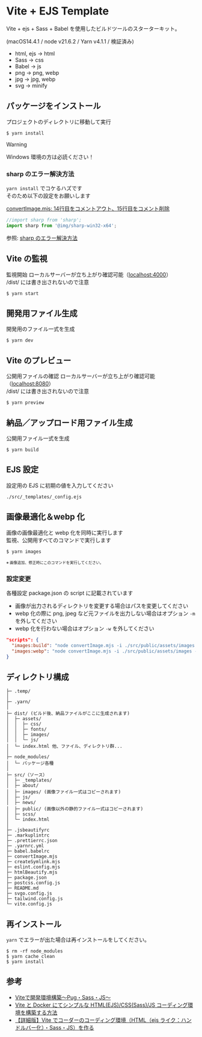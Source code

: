 # Vite + EJS Template

Vite + ejs + Sass + Babel を使用したビルドツールのスターターキット。

(macOS14.4.1 / node v21.6.2 / Yarn v4.1.1 / 検証済み)

- html, ejs -> html
- Sass -> css
- Babel -> js
- png -> png, webp
- jpg -> jpg, webp
- svg -> minify

## パッケージをインストール

プロジェクトのディレクトリに移動して実行

```
$ yarn install
```

> [!WARNING]
> Windows 環境の方は必読ください！

### sharp のエラー解決方法

`yarn install` でコケるハズです  
そのため以下の設定をお願いします

<!--
[package.json: 61行目を削除](https://github.com/ekkun/vite-template/blob/main/vite_ejs/package.json#L61)

```
$ yarn add --dev @img/sharp-win32-x64
```
-->

[convertImage.mjs: 14行目をコメントアウト、15行目をコメント削除](https://github.com/ekkun/vite-template/blob/main/vite_ejs/convertImage.mjs#L14-L15)

```JavaScript
//import sharp from 'sharp';
import sharp from '@img/sharp-win32-x64';
```

参照: [sharp のエラー解決方法](https://qiita.com/taqumo/items/d1ccae13739e6627f7b5)

## Vite の監視

監視開始
ローカルサーバーが立ち上がり確認可能（[localhost:4000](http://localhost:4000)）  
/dist/ には書き出されないので注意

```
$ yarn start
```

## 開発用ファイル生成

開発用のファイル一式を生成

```
$ yarn dev
```

## Vite のプレビュー

公開用ファイルの確認
ローカルサーバーが立ち上がり確認可能（[localhost:8080](http://localhost:8080)）  
/dist/ には書き出されないので注意

```
$ yarn preview
```

## 納品／アップロード用ファイル生成

公開用ファイル一式を生成

```
$ yarn build
```

## EJS 設定

設定用の EJS に初期の値を入力してください

```
./src/_templates/_config.ejs
```

## 画像最適化＆webp 化

画像の画像最適化と webp 化を同時に実行します  
監視、公開用すべてのコマンドで実行します

```
$ yarn images
```

<span style="font-size: x-small;">※ 画像追加、修正時にこのコマンドを実行してください。</span>

### 設定変更

各種設定 package.json の script に記載されています

- 画像が出力されるディレクトリを変更する場合はパスを変更してください
- webp 化の際に png, jpeg など元ファイルを出力しない場合はオプション `-m` を外してください
- webp 化を行わない場合はオプション `-w` を外してください

```JSON
"scripts": {
  "images:build": "node convertImage.mjs -i ./src/public/assets/images -o ./dist/assets/images -m -v -t",
  "images:webp": "node convertImage.mjs -i ./src/public/assets/images -o ./src/public/assets/images -w",
}
```

## ディレクトリ構成

```
├─ .temp/
│
├─ .yarn/
│
├─ dist/ (ビルド後、納品ファイルがここに生成されます)
│  ├─ assets/
│  │  ├─ css/
│  │  ├─ fonts/
│  │  ├─ images/
│  │  └─ js/
│  └─ index.html 他、ファイル、ディレクトリ群...
│
├─ node_modules/
│  └─ パッケージ各種
│
├─ src/（ソース）
│  ├─ _templates/
│  ├─ about/
│  ├─ images/ (画像ファイル一式はコピーされます)
│  ├─ js/
│  ├─ news/
│  ├─ public/ (画像以外の静的ファイル一式はコピーされます)
│  ├─ scss/
│  └─ index.html
│
├─ .jsbeautifyrc
├─ .markuplintrc
├─ .prettierrc.json
├─ .yarnrc.yml
├─ babel.babelrc
├─ convertImage.mjs
├─ createSymlink.mjs
├─ eslint.config.mjs
├─ htmlBeautify.mjs
├─ package.json
├─ postcss.config.js
├─ README.md
├─ svgo.config.js
├─ tailwind.config.js
└─ vite.config.js
```

## 再インストール

`yarn` でエラーが出た場合は再インストールをしてください。

```
$ rm -rf node_modules
$ yarn cache clean
$ yarn install
```

## 参考 <!-- Reference -->

- [Viteで開発環境構築〜Pug・Sass・JS〜](https://yuito-blog.com/vite-develop/)
- [Vite と Docker にてシンプルな HTML(EJS)/CSS(Sass)/JS コーディング環境を構築する方法](https://qiita.com/soundweaver/items/78bd6a62263c397f43f5)
- [【詳細版】Vite でコーダーのコーディング環境（HTML（ejs ライク：ハンドルバー化）・Sass・JS）を作る](https://coding-memo.work/development/1274/)
